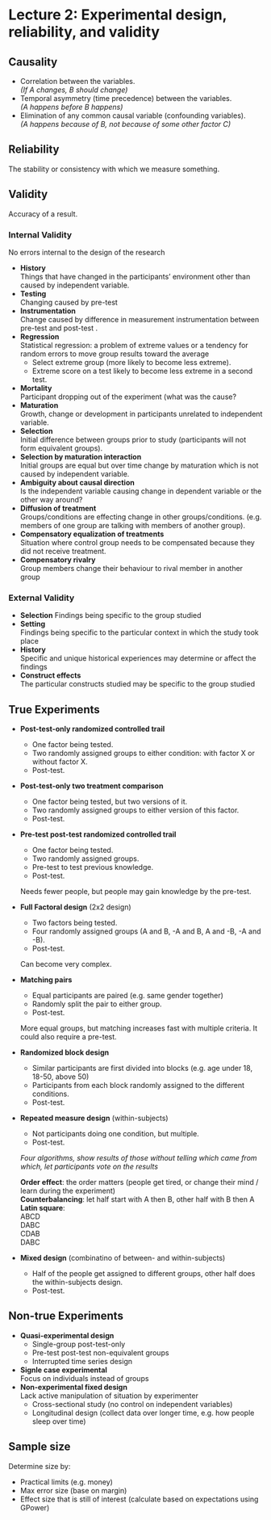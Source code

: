 # Lecture 2: Experimental design, reliability, and validity

## Causality
- Correlation between the variables.  
  _(If A changes, B should change)_
- Temporal asymmetry (time precedence) between the variables.  
  _(A happens before B happens)_
- Elimination of any common causal variable (confounding variables).  
  _(A happens because of B, not because of some other factor C)_

## Reliability
The stability or consistency with which we measure something.

## Validity
Accuracy of a result.

### Internal Validity

No errors internal to the design of the research

- **History**  
  Things that have changed in the participants’ environment other than caused by independent variable.
- **Testing**  
  Changing caused by pre-test
- **Instrumentation**  
  Change caused by difference in measurement instrumentation between pre-test and post-test .
- **Regression**  
  Statistical regression: a problem of extreme values or a tendency for random errors to move group results toward the average
  - Select extreme group (more likely to become less extreme).
  - Extreme score on a test likely to become less extreme in a second test.
- **Mortality**  
  Participant dropping out of the experiment (what was the cause?
- **Maturation**  
  Growth, change or development in participants unrelated to independent variable.
- **Selection**  
  Initial difference between groups prior to study (participants will not form equivalent groups).
- **Selection by maturation interaction**  
  Initial groups are equal but over time change by maturation which is not caused by independent variable.
- **Ambiguity about causal direction**  
  Is the independent variable causing change in dependent variable or the other way around?
- **Diffusion of treatment**  
  Groups/conditions are effecting change in other groups/conditions. (e.g. members of one group are talking with members of another group).
- **Compensatory equalization of treatments**  
  Situation where control group needs to be compensated because they did not receive treatment.
- **Compensatory rivalry**  
  Group members change their behaviour to rival member in another group

### External Validity
- **Selection**
  Findings being specific to the group studied
- **Setting**  
  Findings being specific to the particular context in which the study took place
- **History**  
  Specific and unique historical experiences may determine or affect the findings
- **Construct effects**  
  The particular constructs studied may be specific to the group studied 

## True Experiments
- **Post-test-only randomized controlled trail**
  - One factor being tested.  
  - Two randomly assigned groups to either condition: with factor X or without factor X.  
  - Post-test.
- **Post-test-only two treatment comparison**
  - One factor being tested, but two versions of it.  
  - Two randomly assigned groups to either version of this factor.  
  - Post-test.
- **Pre-test post-test randomized controlled trail**
  - One factor being tested.  
  - Two randomly assigned groups.  
  - Pre-test to test previous knowledge.  
  - Post-test.

  Needs fewer people, but people may gain knowledge by the pre-test.
- **Full Factoral design** (2x2 design)  
  - Two factors being tested.
  - Four randomly assigned groups (A and B, -A and B, A and -B, -A and -B).
  - Post-test.

  Can become very complex.
- **Matching pairs**
  - Equal participants are paired (e.g. same gender together)
  - Randomly split the pair to either group.
  - Post-test.
  
  More equal groups, but matching increases fast with multiple criteria. It could also require a pre-test.
- **Randomized block design**
  - Similar participants are first divided into blocks (e.g. age under 18, 18-50, above 50)
  - Participants from each block randomly assigned to the different conditions.
  - Post-test.
- **Repeated measure design** (within-subjects)
  - Not participants doing one condition, but multiple.
  - Post-test.
  
  _Four algorithms, show results of those without telling which came from which, let participants vote on the results_  
  
  **Order effect**: the order matters (people get tired, or change their mind / learn during the experiment)  
  **Counterbalancing**: let half start with A then B, other half with B then A  
  **Latin square**:  
  ABCD  
  DABC  
  CDAB  
  DABC
- **Mixed design** (combinatino of between- and within-subjects)
  - Half of the people get assigned to different groups, other half does the within-subjects design.
  - Post-test.

## Non-true Experiments
- **Quasi-experimental design**  
  - Single-group post-test-only
  - Pre-test post-test non-equivalent groups
  - Interrupted time series design
- **Signle case experimental**  
  Focus on individuals instead of groups
- **Non-experimental fixed design**  
  Lack active manipulation of situation by experimenter
  - Cross-sectional study (no control on independent variables)
  - Longitudinal design (collect data over longer time, e.g. how people sleep over time)

## Sample size
Determine size by:
- Practical limits (e.g. money)
- Max error size (base on margin)
- Effect size that is still of interest (calculate based on expectations using GPower)
